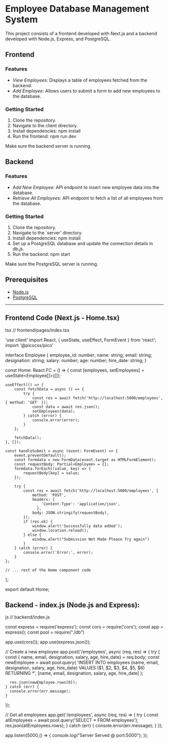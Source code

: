 # Employee Database Management System

This project consists of a frontend developed with Next.js and a backend developed with Node.js, Express, and PostgreSQL.

## Frontend

### Features

- *View Employees:* Displays a table of employees fetched from the backend.
- *Add Employee:* Allows users to submit a form to add new employees to the database.

### Getting Started

1. Clone the repository.
2. Navigate to the client directory.
3. Install dependencies: npm install
4. Run the frontend: npm run dev

Make sure the backend server is running.

## Backend

### Features

- *Add New Employee:* API endpoint to insert new employee data into the database.
- *Retrieve All Employees:* API endpoint to fetch a list of all employees from the database.

### Getting Started

1. Clone the repository.
2. Navigate to the `server' directory.
3. Install dependencies: npm install
4. Set up a PostgreSQL database and update the connection details in db.js.
5. Run the backend: npm start

Make sure the PostgreSQL server is running.

## Prerequisites

- [Node.js](https://nodejs.org/)
- [PostgreSQL](https://www.postgresql.org/)

---

## Frontend Code (Next.js - Home.tsx)

tsx
// frontend/pages/index.tsx

'use client'
import React, { useState, useEffect, FormEvent } from 'react';
import '@picocss/pico'

interface Employee {
    employee_id: number;
    name: string;
    email: string;
    designation: string;
    salary: number;
    age: number;
    hire_date: string;
}

const Home: React.FC = () => {
    const [employees, setEmployees] = useState<Employee[]>([]);

    useEffect(() => {
        const fetchData = async () => {
            try {
                const res = await fetch('http://localhost:5000/employees', { method: 'GET' });
                const data = await res.json();
                setEmployees(data);
            } catch (error) {
                console.error(error);
            }
        };

        fetchData();
    }, []);

    const handleSubmit = async (event: FormEvent) => {
        event.preventDefault();
        const formdata = new FormData(event.target as HTMLFormElement);
        const requestBody: Partial<Employee> = {};
        formdata.forEach((value, key) => {
            requestBody[key] = value;
        });

        try {
            const res = await fetch('http://localhost:5000/employees', {
                method: 'POST',
                headers: {
                    'Content-Type': 'application/json',
                  },
                body: JSON.stringify(requestBody),
            });
            if (res.ok) {
                window.alert('Successfully data added');
                window.location.reload();
            } else {
                window.alert("Submission Not Made Please Try again")
            }
        } catch (error) {
            console.error('Error:', error);
        }
    };

    // ... rest of the Home component code
};

export default Home;


## Backend - index.js (Node.js and Express):

js
// backend/index.js

const express = require('express');
const cors = require('cors');
const app = express();
const pool = require("./db")

app.use(cors());
app.use(express.json());

// Create a new employee
app.post('/employees', async (req, res) => {
    try {
      const { name, email, designation, salary, age, hire_date} = req.body;
      const newEmployee = await pool.query(
        'INSERT INTO employees (name, email, designation, salary, age, hire_date) VALUES ($1, $2, $3, $4, $5, $6) RETURNING *',
        [name, email, designation, salary, age, hire_date]
      );
  
      res.json(newEmployee.rows[0]);
    } catch (err) {
      console.error(err.message);
    }
});

// Get all employees
app.get('/employees', async (req, res) => {
    try {
      const allEmployees = await pool.query('SELECT * FROM employees');
      res.json(allEmployees.rows);
    } catch (err) {
      console.error(err.message);
    }
});

app.listen(5000,() => {
    console.log("Server Served @ port:5000");
});
